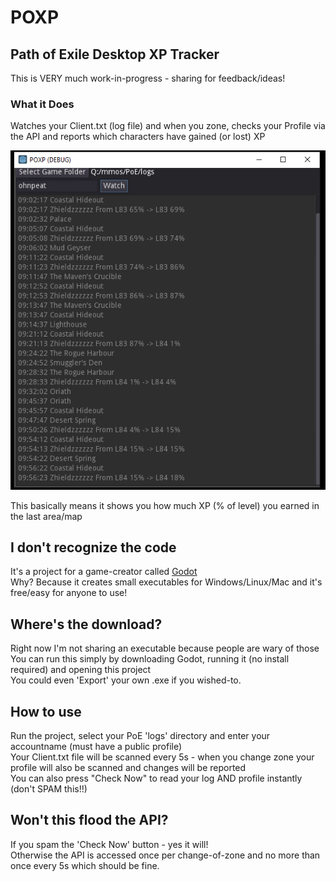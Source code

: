 # POXP
## Path of Exile Desktop XP Tracker ##

This is VERY much work-in-progress - sharing for feedback/ideas!

### What it Does ###
Watches your Client.txt (log file) and when you zone, checks your Profile via the API and reports which characters have gained (or lost) XP

![Screenshot](assets/screenshot.png)

This basically means it shows you how much XP (% of level) you earned in the last area/map

## I don't recognize the code ##
It's a project for a game-creator called [Godot](https://godotengine.org/)  
Why?  Because it creates small executables for Windows/Linux/Mac and it's free/easy for anyone to use!  

## Where's the download? ##
Right now I'm not sharing an executable because people are wary of those  
You can run this simply by downloading Godot, running it (no install required) and opening this project  
You could even 'Export' your own .exe if you wished-to.

## How to use ##
Run the project, select your PoE 'logs' directory and enter your accountname (must have a public profile)  
Your Client.txt file will be scanned every 5s - when you change zone your profile will also be scanned and changes will be reported  
You can also press "Check Now" to read your log AND profile instantly (don't SPAM this!!)  

## Won't this flood the API? ##
If you spam the 'Check Now' button - yes it will!    
Otherwise the API is accessed once per change-of-zone and no more than once every 5s which should be fine.
